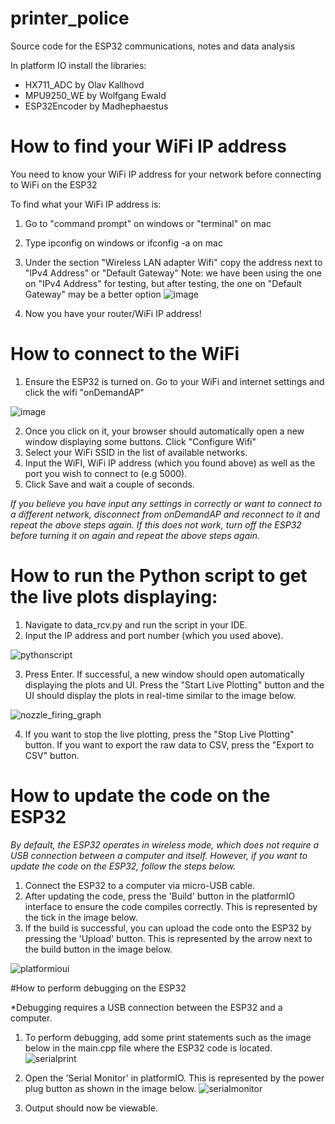 # printer_police
Source code for the ESP32 communications, notes and data analysis

In platform IO install the libraries:
- HX711_ADC by Olav Kallhovd 
- MPU9250_WE by Wolfgang Ewald
- ESP32Encoder by Madhephaestus 

# How to find your WiFi IP address
You need to know your WiFi IP address for your network before connecting to WiFi on the ESP32

To find what your WiFi IP address is:
1. Go to "command prompt" on windows or "terminal" on mac
2. Type ipconfig on windows or ifconfig -a on mac
3. Under the section "Wireless LAN adapter Wifi" copy the address next to "IPv4 Address" or "Default Gateway"
Note: we have been using the one on "IPv4 Address" for testing, but after testing, the one on "Default Gateway" may be a better option
![image](https://user-images.githubusercontent.com/106965302/174427507-f072d176-7c37-4d25-8e02-430c3db42f92.png)

4. Now you have your router/WiFi IP address!


# How to connect to the WiFi 

1. Ensure the ESP32 is turned on. Go to your WiFi and internet settings and click the wifi "onDemandAP"

![image](https://user-images.githubusercontent.com/106965302/174426112-4ef3007b-5a36-43a9-b5cb-2a858868fdae.png)

2. Once you click on it, your browser should automatically open a new window displaying some buttons. Click "Configure Wifi"
3. Select your WiFi SSID in the list of available networks. 
4. Input the WiFI, WiFi IP address (which you found above) as well as the port you wish to connect to (e.g 5000).
5. Click Save and wait a couple of seconds. 

*If you believe you have input any settings in correctly or want to connect to a different network, disconnect from onDemandAP and reconnect to it and repeat the above steps again. If this does not work, turn off the ESP32 before turning it on again and repeat the above steps again.* 

# How to run the Python script to get the live plots displaying:

1. Navigate to data_rcv.py and run the script in your IDE.
2. Input the IP address and port number (which you used above). 

![pythonscript](https://user-images.githubusercontent.com/42131486/183277694-df89ffd6-5eee-43e7-af2c-59a7eb8a9c1b.PNG)

3. Press Enter. If successful, a new window should open automatically displaying the plots and UI. Press the "Start Live Plotting" button and the UI should display the plots in real-time similar to the image below. 

![nozzle_firing_graph](https://user-images.githubusercontent.com/42131486/183277724-326f91f1-003f-4800-a754-21b5a03ef3d3.PNG)

4. If you want to stop the live plotting, press the "Stop Live Plotting" button. If you want to export the raw data to CSV, press the "Export to CSV" button. 

# How to update the code on the ESP32 

*By default, the ESP32 operates in wireless mode, which does not require a USB connection between a computer and itself. However, if you want to update the code on the ESP32, follow the steps below.*

1. Connect the ESP32 to a computer via micro-USB cable.
2. After updating the code, press the 'Build' button in the platformIO interface to ensure the code compiles correctly. This is represented by the tick in the image below.
3. If the build is successful, you can upload the code onto the ESP32 by pressing the 'Upload' button. This is represented by the arrow next to the build button in the image below. 

![platformioui](https://user-images.githubusercontent.com/42131486/183277837-0fd13f86-4359-4edf-a8f9-c3cd7fbe14c4.PNG)

#How to perform debugging on the ESP32

*Debugging requires a USB connection between the ESP32 and a computer. 

1. To perform debugging, add some print statements such as the image below in the main.cpp file where the ESP32 code is located. 
![serialprint](https://user-images.githubusercontent.com/42131486/183277930-b9e97f2f-78b6-44a8-b77c-2531c925b616.PNG)

2. Open the 'Serial Monitor' in platformIO. This is represented by the power plug button as shown in the image below.
 ![serialmonitor](https://user-images.githubusercontent.com/42131486/183278014-7018200b-79af-4884-93ec-d21e00b032ec.PNG)
 
 3. Output should now be viewable. 



